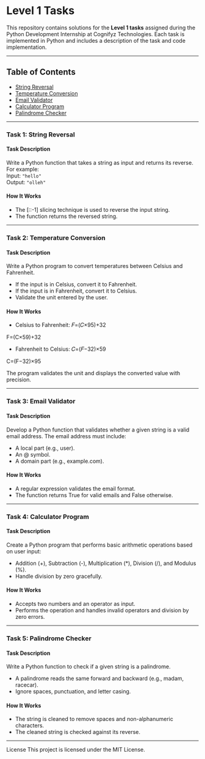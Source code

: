 # Level 1 Tasks

This repository contains solutions for the **Level 1 tasks** assigned during the Python Development Internship at Cognifyz Technologies. Each task is implemented in Python and includes a description of the task and code implementation.

---

## Table of Contents  
- [String Reversal](#string-reversal)  
- [Temperature Conversion](#temperature-conversion)  
- [Email Validator](#email-validator)  
- [Calculator Program](#calculator-program)  
- [Palindrome Checker](#palindrome-checker)  

---

### Task 1: String Reversal  

#### Task Description  
Write a Python function that takes a string as input and returns its reverse.  
For example:  
Input: `"hello"`  
Output: `"olleh"`

#### How It Works
- The [::-1] slicing technique is used to reverse the input string.
- The function returns the reversed string.

---

### Task 2: Temperature Conversion

#### Task Description
Write a Python program to convert temperatures between Celsius and Fahrenheit.

- If the input is in Celsius, convert it to Fahrenheit.
- If the input is in Fahrenheit, convert it to Celsius.
- Validate the unit entered by the user.

#### How It Works
- Celsius to Fahrenheit: 𝐹=(𝐶×95)\+32

F=(C×59)+32

- Fahrenheit to Celsius: 𝐶=(𝐹−32)×59

C=(F−32)×95
 
The program validates the unit and displays the converted value with precision.

---

### Task 3: Email Validator

#### Task Description
Develop a Python function that validates whether a given string is a valid email address. The email address must include:

- A local part (e.g., user).
- An @ symbol.
- A domain part (e.g., example.com).

#### How It Works
- A regular expression validates the email format.
- The function returns True for valid emails and False otherwise.

---

### Task 4: Calculator Program

#### Task Description
Create a Python program that performs basic arithmetic operations based on user input:

- Addition (+), Subtraction (-), Multiplication (*), Division (/), and Modulus (%).
- Handle division by zero gracefully.

#### How It Works
- Accepts two numbers and an operator as input.
- Performs the operation and handles invalid operators and division by zero errors.

---

### Task 5: Palindrome Checker

#### Task Description
Write a Python function to check if a given string is a palindrome.

- A palindrome reads the same forward and backward (e.g., madam, racecar).
- Ignore spaces, punctuation, and letter casing.

#### How It Works
- The string is cleaned to remove spaces and non-alphanumeric characters.
- The cleaned string is checked against its reverse.

---

License
This project is licensed under the MIT License.
